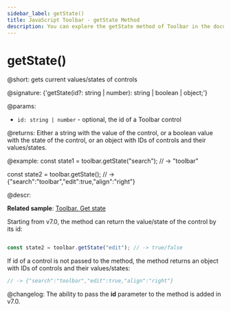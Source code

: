 ```yaml
---
sidebar_label: getState()
title: JavaScript Toolbar - getState Method 
description: You can explore the getState method of Toolbar in the documentation of the DHTMLX JavaScript UI library. Browse developer guides and API reference, try out code examples and live demos, and download a free 30-day evaluation version of DHTMLX Suite.
---
```


# getState()

@short: gets current values/states of controls

@signature: {'getState(id?: string | number): string | boolean | object;'}

@params:
- `id: string | number` - optional, the id of a Toolbar control

@returns:
Either a string with the value of the control, or a boolean value with the state of the control, or an object with IDs of controls and their values/states.

@example:
const state1 = toolbar.getState("search"); 
// -> "toolbar"

const state2 = toolbar.getState(); 
// -> {"search":"toolbar","edit":true,"align":"right"}

@descr:

**Related sample**: [Toolbar. Get state](https://snippet.dhtmlx.com/kvttdgad)

Starting from v7.0, the method can return the value/state of the control by its id:

```javascript

const state2 = toolbar.getState("edit"); // -> true/false
```

If id of a control is not passed to the method, the method returns an object with IDs of controls and their values/states:

```javascript
// -> {"search":"toolbar","edit":true,"align":"right"}
```

@changelog:
The ability to pass the **id** parameter to the method is added in v7.0.

[comment]: # (@related: toolbar/common_methods.md#settinggetting-values-and-states)
